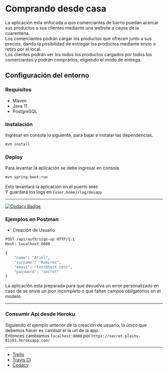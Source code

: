 <h1>Comprando desde casa</h1>  
  
La aplicación esta enfocada a que comerciantes de barrio puedan acercar sus productos a sus clientes 
mediante una website a causa de la cuarentena.   
Los comerciantes podrán cargar los productos que ofrecen junto a sus precios, dando la posibilidad de entregar los 
productos mediante envio o retiro por el local.  
Los clientes podrán ver los todos los productos cargados por todos los comerciantes y podrán comprarlos, eligiendo el 
modo de entrega.  
  
<h2>Configuración del entorno</h2>    
  
<h3>Requisitos</h3>      
  
* Maven
* Java 11
* PostgreSQL   
  
  
<h3>Instalación</h3>  
  
Ingresar en consola lo siguiente, para bajar e instalar las dependencias.  
```bash
mvn install
```  
    
<h3>Deploy</h3>  
  
Para levantar la aplicación se debe ingresar en consola  
```bash  
mvn spring-boot:run
```  
Esto levantará la aplicación en el puerto `8080`.  
Y guardará los logs en `{user.home}/log/desapp`
    
---  

[![Codacy Badge](https://api.codacy.com/project/badge/Grade/c34b463b63b940c58212cf65b7662f48)](https://app.codacy.com/gh/DesApp-GrupoE/backend?utm_source=github.com&utm_medium=referral&utm_content=DesApp-GrupoE/backend&utm_campaign=Badge_Grade_Dashboard)

  
<h3>Ejemplos en Postman</h3>  
  
* Creación de Usuario
```bash
POST /api/auth/sign-up HTTP/1.1
Host: localhost:8080

{
	"name": "Ariel",
	"surname": "Ramirez",
	"email": "test@test.test",
	"password": "secret"
}
```         
  
La aplicación esta preparada para que devuelva un error personalizado en caso de se envíe un json incompleto o 
que falten campos obligatorios en el modelo  
  
---  
   
<h3>Consumir Api desde Heroku</h3>  
  
Siguiendo el ejemplo anterior de la creación de usuario, lo único que debemos hacer es cambiar el la url de la app.  
Entonces cambiamos `localhost:8080` por `https://secret-plains-01193.herokuapp.com/`   
   
---     

* [Trello](https://trello.com/b/P3cJGcJx/comprando-en-casa) 
* [Travis CI](https://travis-ci.com/github/DesApp-GrupoE/backend)
* [Codacy](https://app.codacy.com/gh/DesApp-GrupoE)
